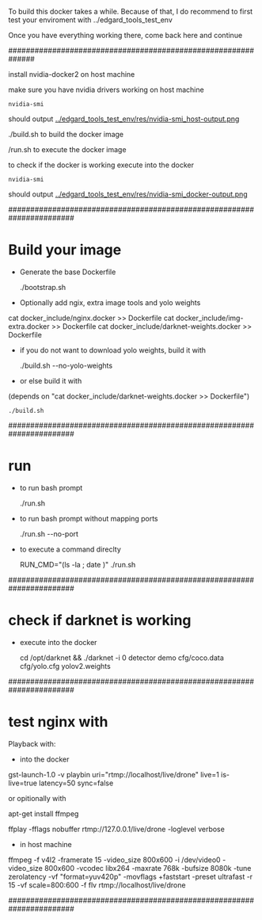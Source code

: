 To build this docker takes a while. Because of that, I do recommend to first  test your enviroment with  ../edgard_tools_test_env

Once you have everything working there, come back here and continue

##############################################################

install nvidia-docker2 on host machine

make sure you have nvidia drivers working on host machine

    nvidia-smi

should output [../edgard_tools_test_env/res/nvidia-smi_host-output.png](https://github.com/Dragdex/docker/blob/master/edgard_tools_test_env/res/nvidia-smi_host-output.png)

./build.sh to build the docker image

/run.sh to execute the docker image

to check if the docker is working execute into the docker

    nvidia-smi

should output [../edgard_tools_test_env/res/nvidia-smi_docker-output.png](https://github.com/Dragdex/docker/blob/master/edgard_tools_test_env/res/nvidia-smi_docker-output.png)

#######################################################################

# Build your image

- Generate the base Dockerfile

    ./bootstrap.sh

- Optionally add ngix, extra image tools and yolo weights

cat docker_include/nginx.docker >> Dockerfile
cat docker_include/img-extra.docker >> Dockerfile
cat docker_include/darknet-weights.docker >> Dockerfile

- if you do not want to download yolo weights, build it with

    ./build.sh --no-yolo-weights

- or else build it with

(depends on "cat docker_include/darknet-weights.docker >> Dockerfile")

    ./build.sh
    
#######################################################################

# run

- to run bash prompt

    ./run.sh

- to run bash prompt without mapping ports

    ./run.sh --no-port

- to execute a command direclty

    RUN_CMD="(ls -la ; date )" ./run.sh

#######################################################################
 
# check if darknet is working

- execute into the docker

    cd /opt/darknet && ./darknet -i 0 detector demo cfg/coco.data cfg/yolo.cfg yolov2.weights

#######################################################################

# test nginx with

Playback with:

- into the docker

gst-launch-1.0 -v playbin uri="rtmp://localhost/live/drone" live=1 is-live=true latency=50 sync=false

or opitionally with

apt-get install ffmpeg

ffplay -fflags nobuffer rtmp://127.0.0.1/live/drone -loglevel verbose

- in host machine

ffmpeg -f v4l2 -framerate 15 -video_size 800x600 -i /dev/video0 -video_size 800x600 -vcodec libx264 -maxrate 768k -bufsize 8080k -tune zerolatency -vf "format=yuv420p" -movflags +faststart -preset ultrafast -r 15 -vf scale=800:600 -f flv rtmp://localhost/live/drone

#######################################################################
